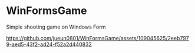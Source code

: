 # WinFormsGame
Simple shooting game on Windows Form


https://github.com/jueun0801/WinFormsGame/assets/109045625/2eeb7979-aed5-43f2-ad24-f52a2d440832

